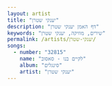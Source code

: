 ```yaml
---
layout: artist
title: "יענקי שטרן"
description: "דף האמן יענקי שטרן"
keywords: "שירים, מוזיקה, יענקי שטרן"
permalink: /artists/יענקי-שטרן/
songs:
  - number: "32815"
    name: "לקיים בנו - סאסוב"
    album: "סינגלים"
    artist: "יענקי שטרן"
---
```

